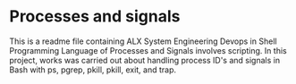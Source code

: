 # Processes and signals

This is a readme file containing ALX System Engineering Devops in Shell Programming Language of Processes and Signals involves scripting.
In this project, works was carried out about handling process ID's and signals in Bash with ps, pgrep, pkill, pkill, exit, and trap.

